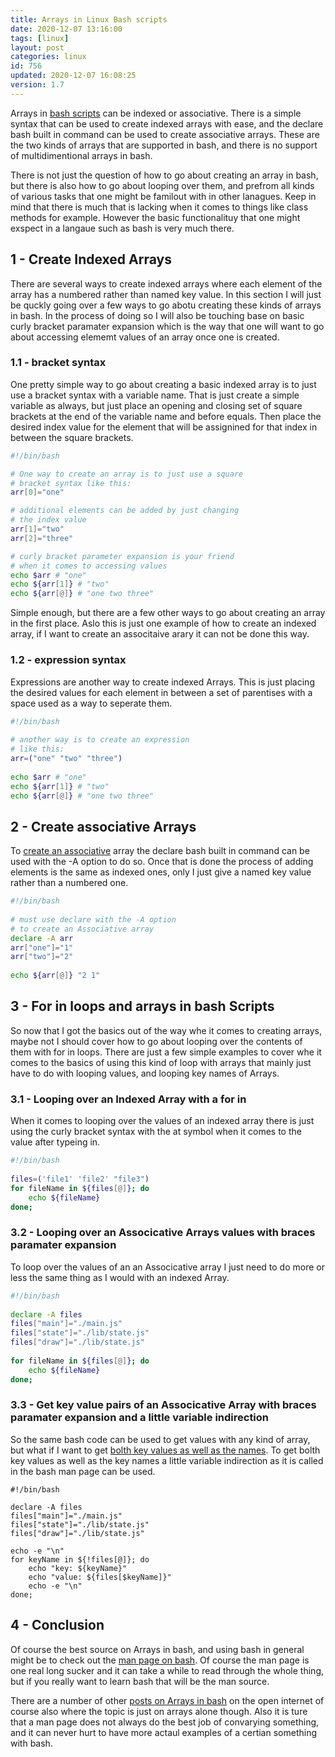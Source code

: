 ```yaml
---
title: Arrays in Linux Bash scripts
date: 2020-12-07 13:16:00
tags: [linux]
layout: post
categories: linux
id: 756
updated: 2020-12-07 16:08:25
version: 1.7
---
```


Arrays in [bash scripts](/2020/11/27/bash-scripts/) can be indexed or associative. There is a simple syntax that can be used to create indexed arrays with ease, and the declare bash built in command can be used to create associative arrays. These are the two kinds of arrays that are supported in bash, and there is no support of multidimentional arrays in bash.

There is not just the question of how to go about creating an array in bash, but there is also how to go about looping over them, and prefrom all kinds of various tasks that one might be familout with in other lanagues. Keep in mind that there is much that is lacking when it comes to things like class methods for example. However the basic functionalituy that one might exspect in a langaue such as bash is very much there.

<!-- more -->

## 1 - Create Indexed Arrays

There are several ways to create indexed arrays where each element of the array has a numbered rather than named key value. In this section I will just be quckly going over a few ways to go abotu creating these kinds of arrays in bash. In the process of doing so I will also be touching base on basic curly bracket paramater expansion which is the way that one will want to go about accessing elememt values of an array once one is created.

### 1.1 - bracket syntax

One pretty simple way to go about creating a basic indexed array is to just use a bracket syntax with a variable name. That is just create a simple variable as always, but just place an opening and closing set of square brackets at the end of the variable name and before equals. Then place the desired index value for the element that will be assignined for that index in between the square brackets.

```bash
#!/bin/bash

# One way to create an array is to just use a square 
# bracket syntax like this:
arr[0]="one"

# additional elements can be added by just changing
# the index value
arr[1]="two"
arr[2]="three"

# curly bracket parameter expansion is your friend
# when it comes to accessing values
echo $arr # "one"
echo ${arr[1]} # "two"
echo ${arr[@]} # "one two three"
```

Simple enough, but there are a few other ways to go about creating an array in the first place. Aslo this is just one example of how to create an indexed array, if I want to create an associtaive arary it can not be done this way.

### 1.2 - expression syntax

Expressions are another way to create indexed Arrays. This is just placing the desired values for each element in between a set of parentises with a space used as a way to seperate them.

```bash
#!/bin/bash
 
# another way is to create an expression
# like this:
arr=("one" "two" "three")
 
echo $arr # "one"
echo ${arr[1]} # "two"
echo ${arr[@]} # "one two three"
```

## 2 - Create associative Arrays

To [create an associative](https://www.linuxjournal.com/content/bash-associative-arrays) array the declare bash built in command can be used with the -A option to do so. Once that is done the process of adding elements is the same as indexed ones, only I just give a named key value rather than a numbered one.

```bash
#!/bin/bash
 
# must use declare with the -A option
# to create an Associative array
declare -A arr
arr["one"]="1"
arr["two"]="2"
 
echo ${arr[@]} "2 1"
```

## 3 - For in loops and arrays in bash Scripts

So now that I got the basics out of the way whe it comes to creating arrays, maybe not I should cover how to go about looping over the contents of them with for in loops. There are just a few simple examples to cover whe it comes to the basics of using this kind of loop with arrays that mainly just have to do with looping values, and looping key names of Arrays.

### 3.1 - Looping over an Indexed Array with a for in

When it comes to looping over the values of an indexed array there is just using the curly bracket syntax with the at symbol when it comes to the value after typeing in.

```bash
#!/bin/bash
 
files=('file1' 'file2' "file3")
for fileName in ${files[@]}; do
    echo ${fileName}
done;
```

### 3.2 - Looping over an Associcative Arrays values with braces paramater expansion 

To loop over the values of an an Associcative array I just need to do more or less the same thing as I would with an indexed Array.

```bash
#!/bin/bash
 
declare -A files
files["main"]="./main.js"
files["state"]="./lib/state.js"
files["draw"]="./lib/state.js"
 
for fileName in ${files[@]}; do
    echo ${fileName}
done;
```

### 3.3 - Get key value pairs of an Associcative Array with braces paramater expansion and a little variable indirection 

So the same bash code can be used to get values with any kind of array, but what if I want to get [bolth key values as well as the names](https://stackoverflow.com/questions/3112687/how-to-iterate-over-associative-arrays-in-bash). To get bolth key values as well as the key names a little variable indirection as it is called in the bash man page can be used.

```
#!/bin/bash

declare -A files
files["main"]="./main.js"
files["state"]="./lib/state.js"
files["draw"]="./lib/state.js"
 
echo -e "\n"
for keyName in ${!files[@]}; do
    echo "key: ${keyName}"
    echo "value: ${files[$keyName]}"
    echo -e "\n"
done;
```

## 4 - Conclusion

Of course the best source on Arrays in bash, and using bash in general might be to check out the [man page on bash](https://linux.die.net/man/1/bash). Of course the man page is one real long sucker and it can take a while to read through the whole thing, but if you really want to learn bash that will be the man source.

There are a number of other [posts on Arrays in bash](https://opensource.com/article/18/5/you-dont-know-bash-intro-bash-arrays) on the open internet of course also where the topic is just on arrays alone though. Also it is ture that a man page does not always do the best job of convarying something, and it can never hurt to have more actaul examples of a certian something with bash.